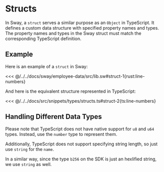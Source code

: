 # Structs

In Sway, a `struct` serves a similar purpose as an `Object` in TypeScript. It defines a custom data structure with specified property names and types. The property names and types in the Sway struct must match the corresponding TypeScript definition.

## Example

Here is an example of a `struct` in Sway:

<<< @/../../docs/sway/employee-data/src/lib.sw#struct-1{rust:line-numbers}

And here is the equivalent structure represented in TypeScript:

<<< @/../../docs/src/snippets/types/structs.ts#struct-2{ts:line-numbers}

## Handling Different Data Types

Please note that TypeScript does not have native support for `u8` and `u64` types. Instead, use the `number` type to represent them.

Additionally, TypeScript does not support specifying string length, so just use `string` for the `name`.

In a similar way, since the type `b256` on the SDK is just an hexlified string, we use `string` as well.
